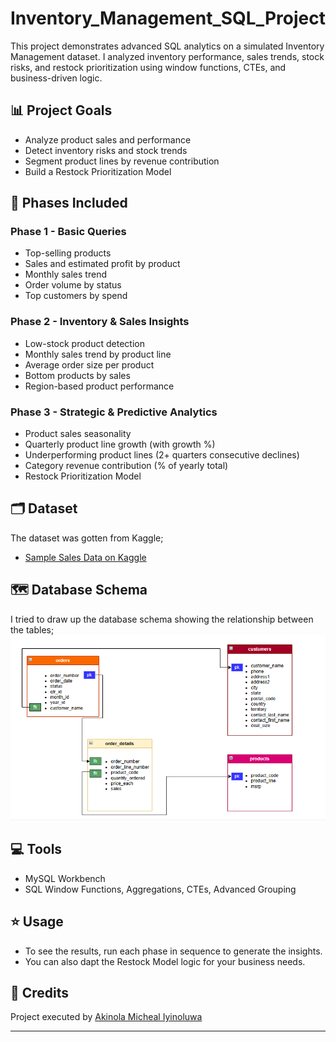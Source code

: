 # Inventory_Management_SQL_Project
This project demonstrates advanced SQL analytics on a simulated Inventory Management dataset. I analyzed inventory performance, sales trends, stock risks, and restock prioritization using window functions, CTEs, and business-driven logic.

## 📊 Project Goals

- Analyze product sales and performance
- Detect inventory risks and stock trends
- Segment product lines by revenue contribution
- Build a Restock Prioritization Model

## 📁 Phases Included

### Phase 1 - Basic Queries
- Top-selling products
- Sales and estimated profit by product
- Monthly sales trend
- Order volume by status
- Top customers by spend

### Phase 2 - Inventory & Sales Insights
- Low-stock product detection
- Monthly sales trend by product line
- Average order size per product
- Bottom products by sales
- Region-based product performance

### Phase 3 - Strategic & Predictive Analytics
- Product sales seasonality
- Quarterly product line growth (with growth %)
- Underperforming product lines (2+ quarters consecutive declines)
- Category revenue contribution (% of yearly total)
- Restock Prioritization Model

## 🗂 Dataset

The dataset was gotten from Kaggle;
- [Sample Sales Data on Kaggle](https://www.kaggle.com/datasets/kyanyoga/sample-sales-data)

## 🗺️ Database Schema

I tried to draw up the database schema showing the relationship between the tables;
![Inventory Management Database Schema](inventory_schema.png)

## 💻 Tools

- MySQL Workbench
- SQL Window Functions, Aggregations, CTEs, Advanced Grouping

## ⭐ Usage

- To see the results, run each phase in sequence to generate the insights.
- You can also dapt the Restock Model logic for your business needs.

## 👏 Credits

Project executed by [Akinola Micheal Iyinoluwa](https://github.com/Akinola-Iyin)

---


